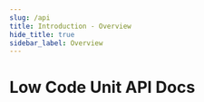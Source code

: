 ```yaml
---
slug: /api
title: Introduction - Overview
hide_title: true
sidebar_label: Overview
---
```


# Low Code Unit API Docs
